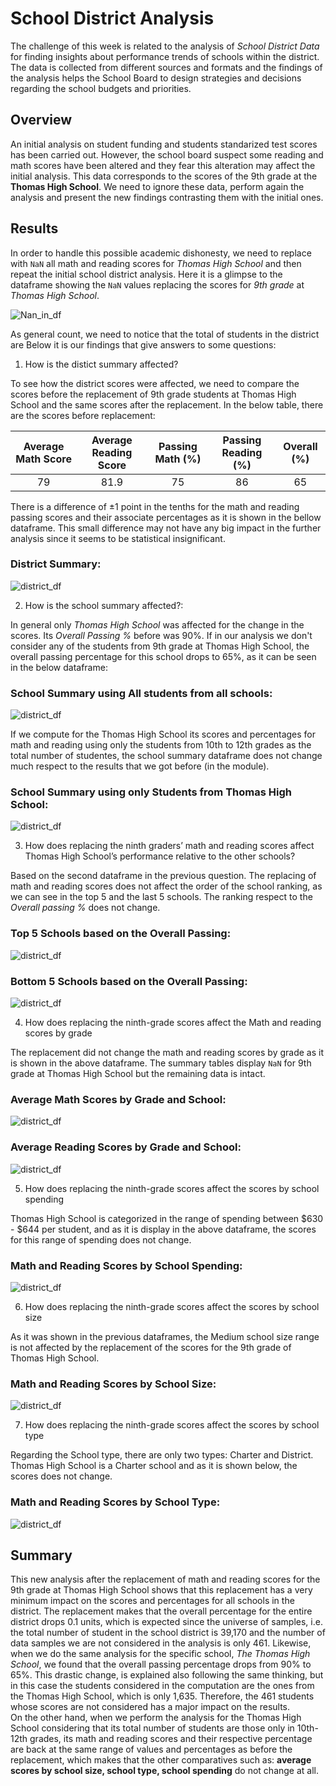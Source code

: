 # School District Analysis

The challenge of this week is related to the analysis of *School District Data* for finding insights about performance trends of schools within the district.   The data is collected from different sources and formats and the findings of the analysis helps the School Board to design strategies and decisions regarding the school budgets and priorities.

## Overview

An initial analysis on student funding and students standarized test scores has been carried out.  However, the school board suspect some reading and math scores have been altered and they fear this alteration may affect the initial analysis.  This data corresponds to the scores of the 9th grade at the **Thomas High School**.  We need to ignore these data, perform again the analysis and present the new findings contrasting them with the initial ones.

## Results

In order to handle this possible academic dishonesty, we need to replace with `NaN` all math and reading scores for *Thomas High School* and then repeat the initial school district analysis. Here it is a glimpse to the dataframe showing the `NaN` values replacing the scores for *9th grade* at *Thomas High School*.  

![Nan_in_df](https://raw.githubusercontent.com/LeidyDoradoM/School_district_Challenge/main/Images/df_NaNs.png)

As general count, we need to notice that the total of students in the district are Below it is our findings that give  answers to some questions:

1. How is the distict summary affected?

To see how the district scores were affected, we need to compare the scores before the replacement of 9th grade students at Thomas High School and the same scores after the replacement.  In the below table, there are the scores before replacement: 

| Average Math Score | Average Reading Score | Passing Math (%) | Passing Reading (%) | Overall (%) |
| :-----: | :------: | :-----: | :-----: | :-----: |
| 79 | 81.9 | 75 | 86 | 65 | 

There is a difference of &pm;1 point in the tenths for the math and reading passing scores and their associate percentages as it is shown in the bellow dataframe.  This small difference may not have any big impact in the further analysis since it seems to be statistical insignificant.

### District Summary:
![district_df](https://raw.githubusercontent.com/LeidyDoradoM/School_district_Challenge/main/Images/df_districtSummary.png)

2. How is the school summary affected?:

In general only *Thomas High School* was affected for the change in the scores. Its  *Overall Passing %* before was 90%.  If in our analysis we don't consider any of the students from 9th grade at Thomas High School, the overall passing percentage for this school drops to 65%, as it can be seen in the below dataframe:

### School Summary using All students from all schools:
![district_df](https://raw.githubusercontent.com/LeidyDoradoM/School_district_Challenge/main/Images/df_schoolSummary.png)

If we compute for the Thomas High School its scores and percentages for math and reading using only the students from 10th to 12th grades as the total number of studentes, the school summary dataframe does not change much respect to the results that we got before (in the module).

### School Summary using only Students from Thomas High School:
![district_df](https://raw.githubusercontent.com/LeidyDoradoM/School_district_Challenge/main/Images/df_schoolSummary_noninthTHS.png)

3. How does replacing the ninth graders’ math and reading scores affect Thomas High School’s performance relative to the other schools?

Based on the second dataframe in the previous question. The replacing of math and reading scores does not affect the order of the school ranking, as we can see in the top 5 and the last 5 schools.  The ranking respect to the *Overall passing %* does not change.

### Top 5 Schools based on the Overall Passing: 
![district_df](https://raw.githubusercontent.com/LeidyDoradoM/School_district_Challenge/main/Images/df_topschools.png)

### Bottom 5 Schools based on the Overall Passing: 
![district_df](https://raw.githubusercontent.com/LeidyDoradoM/School_district_Challenge/main/Images/df_bottomschools.png)

4. How does replacing the ninth-grade scores affect the Math and reading scores by grade

The replacement did not change the math and reading scores by grade as it is shown in the above dataframe.  The summary tables display `NaN` for 9th grade at Thomas High School but the remaining data is intact.

### Average Math Scores by Grade and School: 
![district_df](https://raw.githubusercontent.com/LeidyDoradoM/School_district_Challenge/main/Images/df_mathscores_grade.png)

### Average Reading Scores by Grade and School: 
![district_df](https://raw.githubusercontent.com/LeidyDoradoM/School_district_Challenge/main/Images/df_readingscores_grade.png)

5. How does replacing the ninth-grade scores affect the scores by school spending

Thomas High School is categorized in the range of spending between $630 - $644 per student, and as it is display in the above dataframe, the scores for this range of spending does not change.

### Math and Reading Scores by School Spending: 
![district_df](https://raw.githubusercontent.com/LeidyDoradoM/School_district_Challenge/main/Images/df_schoolspendingSummary.png)

6. How does replacing the ninth-grade scores affect the scores by school size

As it was shown in the previous dataframes, the Medium school size range is not affected by the replacement of the scores for the 9th grade of Thomas High School.

### Math and Reading Scores by School Size: 
![district_df](https://raw.githubusercontent.com/LeidyDoradoM/School_district_Challenge/main/Images/df_schoolsizeSummary.png)

7. How does replacing the ninth-grade scores affect the scores by school type

Regarding the School type, there are only two types: Charter and District. Thomas High School is a Charter school and as it is shown below, the scores does not change.

### Math and Reading Scores by School Type: 
![district_df](https://raw.githubusercontent.com/LeidyDoradoM/School_district_Challenge/main/Images/df_schooltype.png)

## Summary

This new analysis after the replacement of math and reading scores for the 9th grade at Thomas High School shows that this replacement has a very minimum impact on the scores and percentages for all schools in the district. The replacement makes that the overall percentage for the entire district drops 0.1 units, which is expected since the universe of samples, i.e. the total number of student in the school district is 39,170 and the number of data samples we are not considered in the analysis is only 461.  Likewise, when we do the same analysis for the specific school, *The Thomas High School*, we found that the overall passing percentage drops from 90% to 65%. This drastic change, is explained also following the same thinking, but in this case the students considered in the computation are the ones from the Thomas High School, which is only 1,635. Therefore, the 461 students whose scores are not considered has a major impact on the results.  
On the other hand, when we perform the analysis for the Thomas High School considering that its total number of students are those only in 10th-12th grades, its math and reading scores and their respective percentage are back at the same range of values and percentages as before the replacement, which makes that the other comparatives such as: **average scores by school size, school type, school spending**  do not change at all.